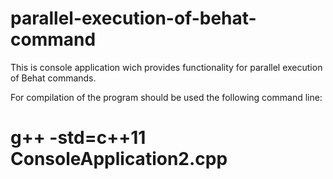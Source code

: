 # parallel-execution-of-behat-command

This is console application wich provides functionality for parallel execution of Behat commands.

For compilation of the program should be used the following command line:
# g++ -std=c++11 ConsoleApplication2.cpp

